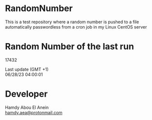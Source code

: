 # RandomNumber    
This is a test repository where a random number is pushed to a file automatically passwordless from a cron job in my Linux CentOS server    
# Random Number of the last run   
17432
      
Last update (GMT +1)    
06/28/23 04:00:01
# Developer    
Hamdy Abou El Anein   
hamdy.aea@protonmail.com
